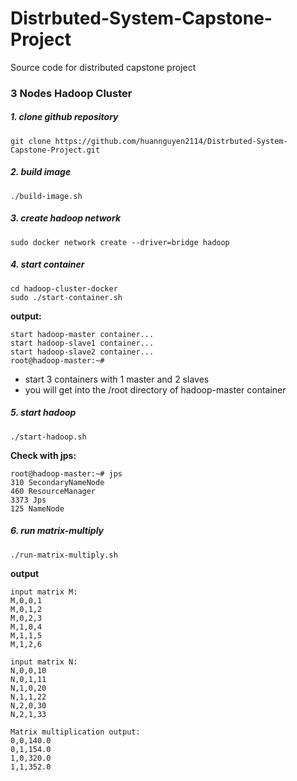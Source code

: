 # Distrbuted-System-Capstone-Project
Source code for distributed capstone project


### 3 Nodes Hadoop Cluster

##### 1. clone github repository

```
git clone https://github.com/huannguyen2114/Distrbuted-System-Capstone-Project.git
```

##### 2. build image

```
./build-image.sh  
```

##### 3. create hadoop network

```
sudo docker network create --driver=bridge hadoop
```

##### 4. start container

```
cd hadoop-cluster-docker
sudo ./start-container.sh
```

**output:**

```
start hadoop-master container...
start hadoop-slave1 container...
start hadoop-slave2 container...
root@hadoop-master:~# 
```
- start 3 containers with 1 master and 2 slaves
- you will get into the /root directory of hadoop-master container


##### 5. start hadoop

```
./start-hadoop.sh
```

**Check with jps:**
```
root@hadoop-master:~# jps
310 SecondaryNameNode
460 ResourceManager
3373 Jps
125 NameNode
```


##### 6. run matrix-multiply

```
./run-matrix-multiply.sh
```

**output**

```
input matrix M:
M,0,0,1
M,0,1,2
M,0,2,3
M,1,0,4
M,1,1,5
M,1,2,6

input matrix N:
N,0,0,10
N,0,1,11
N,1,0,20
N,1,1,22
N,2,0,30
N,2,1,33

Matrix multiplication output:
0,0,140.0
0,1,154.0
1,0,320.0
1,1,352.0
```
